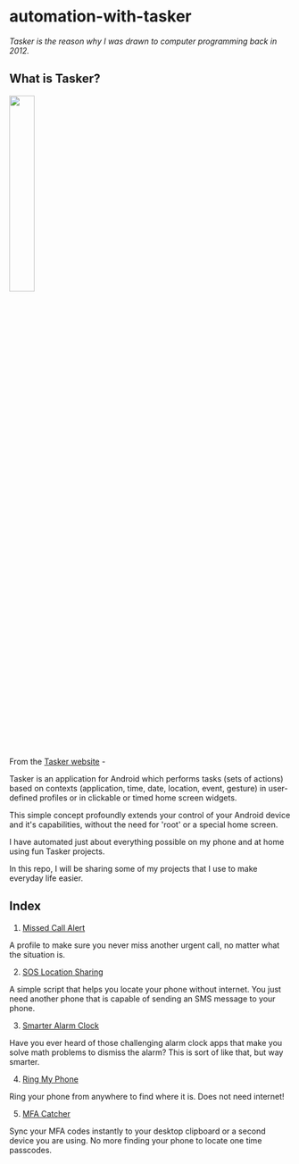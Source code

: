 # automation-with-tasker

 _Tasker is the reason why I was drawn to computer programming back in 2012._

## What is Tasker?

<img src = "https://user-images.githubusercontent.com/85018020/147400400-46cd8df2-ea37-42f7-97b0-dcd55f78d188.png" width=30% />


From the [Tasker website](https://tasker.joaoapps.com/) - 

Tasker is an application for Android which performs tasks (sets of actions) based on contexts (application, time, date, location, event, gesture) in user-defined profiles or in clickable or timed home screen widgets.

This simple concept profoundly extends your control of your Android device and it's capabilities, without the need for 'root' or a special home screen.

I have automated just about everything possible on my phone and at home using fun Tasker projects.

In this repo, I will be sharing some of my projects that I use to make everyday life easier.

## Index

1. [Missed Call Alert](https://github.com/namanarora97/automation-with-tasker/tree/main/Missed-Call-Alert)

A profile to make sure you never miss another urgent call, no matter what the situation is. 

2. [SOS Location Sharing](https://github.com/namanarora97/automation-with-tasker/tree/main/SOS-Location)

A simple script that helps you locate your phone without internet. You just need another phone that is capable of sending an SMS message to your phone.

3. [Smarter Alarm Clock](https://github.com/namanarora97/automation-with-tasker/tree/main/Smarter-Alarm-Clock)

Have you ever heard of those challenging alarm clock apps that make you solve math problems to dismiss the alarm? This is sort of like that, but way smarter.

4. [Ring My Phone](https://github.com/namanarora97/automation-with-tasker/tree/main/Ring-My-Phone)

Ring your phone from anywhere to find where it is. Does not need internet!

5. [MFA Catcher](https://github.com/namanarora97/automation-with-tasker/tree/main/MFA-Catcher)

Sync your MFA codes instantly to your desktop clipboard or a second device you are using. No more finding your phone to locate one time passcodes. 
